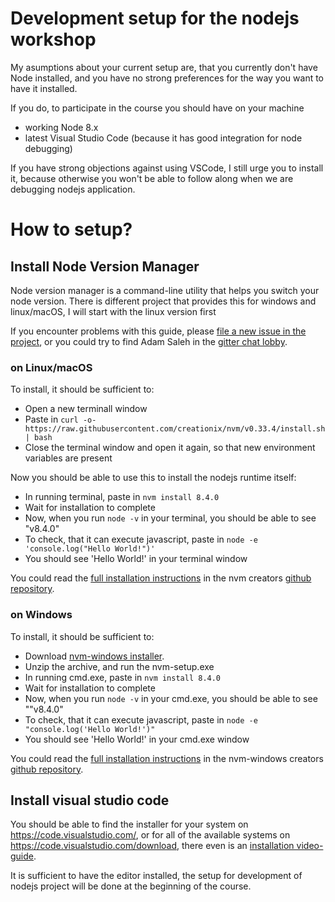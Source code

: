 # Development setup for the nodejs workshop

My asumptions about your current setup are, that you currently don't 
have Node installed, and you have no strong preferences for the way
you want to have it installed.

If you do, to participate in the course you should have on your machine
* working Node 8.x 
* latest Visual Studio Code (because it has good integration for node debugging)

If you have strong objections against using VSCode, I still urge you to install it,
because otherwise you won't be able to follow along when we are debugging nodejs application.

# How to setup?

## Install Node Version Manager

Node version manager is a command-line utility that helps you switch your node version.
There is different project that provides this for windows and linux/macOS, I will start with the linux version first

If you encounter problems with this guide, please [file a new issue in the project](https://github.com/feedhenry/nodeschool/issues/new), or you could try to find Adam Saleh in the [gitter chat lobby](https://gitter.im/fhnodeschool/Lobby).

### on Linux/macOS

To install, it should be sufficient to:
* Open a new terminall window
* Paste in `curl -o- https://raw.githubusercontent.com/creationix/nvm/v0.33.4/install.sh | bash`
* Close the terminal window and open it again, so that new environment variables are present

Now you should be able to use this to install the nodejs runtime itself:
* In running terminal, paste in `nvm install 8.4.0`
* Wait for installation to complete
* Now, when you run `node -v` in your terminal, you should be able to see "v8.4.0"
* To check, that it can execute javascript, paste in `node -e 'console.log("Hello World!")'`
* You should see 'Hello World!' in your terminal window

You could read the [full installation instructions](https://github.com/creationix/nvm#installation) 
in the nvm creators [github repository](https://github.com/creationix/nvm).

### on Windows

To install, it should be sufficient to:
* Download [nvm-windows installer](https://github.com/coreybutler/nvm-windows/releases/download/1.1.6/nvm-setup.zip).
* Unzip the archive, and run the nvm-setup.exe
* In running cmd.exe, paste in `nvm install 8.4.0`
* Wait for installation to complete
* Now, when you run `node -v` in your cmd.exe, you should be able to see ""v8.4.0"
* To check, that it can execute javascript, paste in `node -e "console.log('Hello World!')"`
* You should see 'Hello World!' in your cmd.exe window

You could read the [full installation instructions](https://github.com/coreybutler/nvm-windows#installation--upgrades) 
in the nvm-windows creators [github repository](https://github.com/coreybutler/nvm-windows).

## Install visual studio code

You should be able to find the installer for your system on https://code.visualstudio.com/,
or for all of the available systems on https://code.visualstudio.com/download,
there even is an [installation video-guide](https://code.visualstudio.com/docs/introvideos/basics).

It is sufficient to have the editor installed, the setup for development of nodejs project
will be done at the beginning of the course.

